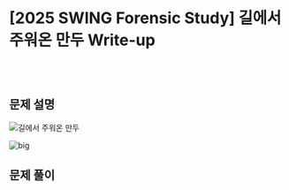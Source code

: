 <!DOCTYPE html>
<html>
<head>
        <link rel="stylesheet" type="text/css" href="sytle.css">
</head>
<body>
        <h1>[2025 SWING Forensic Study] 길에서 주워온 만두 Write-up</h1>
</body>
<br>
<br>
</html>

문제 설명
--

![길에서 주워온 만두](https://github.com/user-attachments/assets/50f2c636-3ac3-45c1-8914-7ae12a87c8f4)

![big](https://github.com/user-attachments/assets/40e62376-131f-4198-87be-c848af2d14b7)


문제 풀이
--
